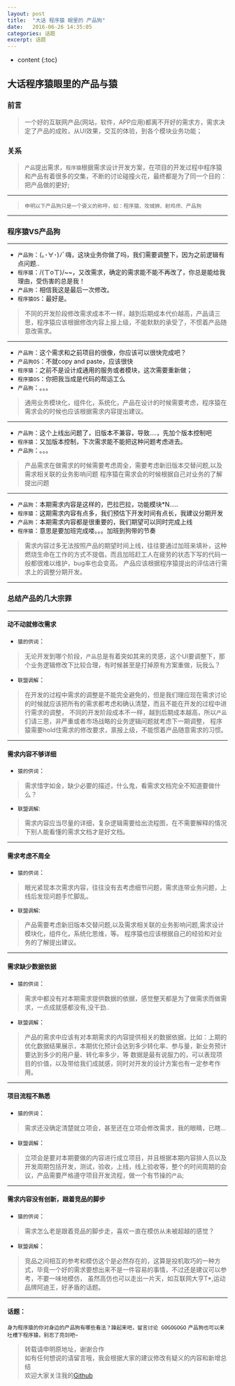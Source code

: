 ```yaml
---
layout: post
title:  "大话 程序猿 眼里的 产品狗"
date:   2016-06-26 14:35:05
categories: 话题
excerpt: 话题
---
```


* content
{:toc}



## 大话程序猿眼里的产品与猿

### 前言
> 一个好的互联网产品(网站，软件，APP应用)都离不开好的需求方，需求决定了产品的成败，从UI效果，交互的体验，到各个模块业务功能；

### 关系
> `产品`提出需求，`程序猿`根据需求设计开发方案，在项目的开发过程中程序猿和产品有着很多的交集，不断的讨论碰撞火花，最终都是为了同一个目的：把产品做的更好;    

---

>`申明以下产品狗只是一个褒义的称呼，如：程序猿、攻城狮、射鸡师、产品狗`

---

### 程序猿VS产品狗

---

* `产品狗`：(｡･∀･)ﾉﾞ嗨，这块业务你做了吗，我们需要调整下，因为之前逻辑有点问题..    
* `程序猿`：/(ㄒoㄒ)/~~，又改需求，确定的需求能不能不再改了，你总是能给我理由，受伤害的总是我！
* `产品狗`：相信我这是最后一次修改。
* `程序猿OS`：最好是。

> 不同的开发阶段修改需求成本不一样，越到后期成本代价越高，产品请三思，程序猿应该根据修改内容上报上级，不能默默的承受了，不惯着产品随意改需求。

---

* `产品狗`：这个需求和之前项目的很像，你应该可以很快完成吧？ 
* `产品狗OS`：不就copy and paste，应该很快
* `程序猿`：之前不是设计成通用的服务或者模块，这次需要重新做；
* `程序猿OS`：你把我当成是代码的帮运工么
* `产品狗`：。。。

> 通用业务模块化，组件化，系统化，产品在设计的时候需要考虑，程序猿在需求会的时候也应该根据需求内容提出建议。  

---

* `产品狗`：这个上线出问题了，旧版本不兼容，导致....，先加个版本控制吧
* `程序猿`：又加版本控制，下次需求能不能把这种问题考虑进去。
* `产品狗`：。。。

> 产品需求在做需求的时候需要考虑周全，需要考虑新旧版本交替问题,以及需求相关联的业务影响问题
程序猿在需求会的时候根据自己对业务的了解提出问题

---

* `产品狗`：本期需求内容是这样的，巴拉巴拉，功能模块*N.....
* `程序猿`：这期需求内容有点多，我们预估下开发时间有点长，我建议分期开发
* `产品狗`：本期需求内容都是很重要的，我们期望可以同时完成上线
* `程序猿`：意思是要加班完成喽。。。加班到狗带的节奏

> 需求内容过多无法按照产品的期望时间上线，往往要通过加班来填补，这种燃烧生命在工作的方式不提倡，而且加班赶工人在疲劳的状态下写的代码一般都很难以维护，bug率也会变高。
产品应该根据程序猿提出的评估进行需求上的调整分期开发。

---

### 总结产品的几大宗罪

---

#### 动不动就修改需求      

* `猿的供词`：    

> 无论开发到哪个阶段，`产品`总是有着突如其来的灵感，这个UI要调整下，那个业务逻辑修改下比较合理，有时候甚至是打掉原有方案重做，玩我么？

* `联盟调解`：    

> 在开发的过程中需求的调整是不能完全避免的，但是我们理应现在需求讨论的时候就应该把所有的需求都考虑和确认清楚，而且不能在开发的过程中进行需求的调整，
不同的开发阶段成本不一样，越到后期成本越高，所以`产品`们请三思，非严重或者市场战略的业务逻辑问题就考虑下一期调整，
程序猿需要hold住需求的修改要求，禀报上级，不能惯着产品随意需求的习惯。

---

#### 需求内容不够详细

* `猿的供词`：   

> 需求惜字如金，缺少必要的描述，什么鬼，看需求文档完全不知道要做什么？

* `联盟调解`:    

> 需求内容应当尽量的详细，复杂逻辑需要给出流程图，在不需要解释的情况下别人能看懂的需求文档才是好文档。

---

#### 需求考虑不周全

* `猿的供词`：   

> 眼光紧现本次需求内容，往往没有去考虑细节问题，需求连带业务问题，上线后发现问题手忙脚乱。 

* `联盟调解`:   

> 产品需要考虑新旧版本交替问题,以及需求相关联的业务影响问题,需求设计模块化，组件化，系统化思维，等。
程序猿也应该根据自己的经验和对业务的了解提出建议。

---

#### 需求缺少数据依据  

* `猿的供词`：

> 需求中都没有对本期需求提供数据的依据，感觉整天都是为了做需求而做需求，一点成就感都没有,没干劲..

* `联盟调解`： 

> 产品的需求中应该有对本期需求的内容提供相关的数据依据，比如：上期的优化数据结果展示，本期优化预计会达到多少转化率、参与量，新业务预计要达到多少的用户量、转化率多少，等
数据是最有说服力的，可以表现项目的价值，以及带给我们成就感，同时对开发的设计方案也有一定参考作用。

---

#### 项目流程不熟悉    

* `猿的供词`：  

> 需求还没确定清楚就立项会，甚至还在立项会修改需求，我的眼睛，已瞎...

* `联盟调解`：   

> 立项会是要对本期要做的内容进行成立项目，并且根据本期内容排人员以及开发周期包括开发，测试，验收，上线，线上验收等，整个的时间周期的会议，产品需要严格遵守项目开发流程，做一个有节操的`产品`;

---
#### 需求内容没有创新，跟着竞品的脚步   

* `猿的供词`：  

> 需求怎么老是跟着竞品的脚步走，喜欢一直在模仿从未被超越的感觉？

* `联盟调解`：   

> 竞品之间相互的参考和模仿这个是必然存在的，这算是投机取巧的一种方式，毕竟一个好的需求要想出来不是一件容易的事情，不过还是建议可以参考，不要一味地模仿，
虽然高仿也可以走出一片天，如互联网大亨T*,运动品牌阿迪王，好矛盾的话题。

---

#### 话题：  

`身为程序猿的你对身边的产品狗有哪些看法？躁起来吧，留言讨论 GOGOGOGO`
`产品狗也可以来吐槽下程序猿，别忍了亮剑吧~`


> 转载请申明原地址，谢谢合作   
> 如有任何想说的请留言哦，我会根据大家的建议修改有疑义的内容和新增总结    
> 欢迎大家关注我的[Github](https://github.com/SFLAQiu)   